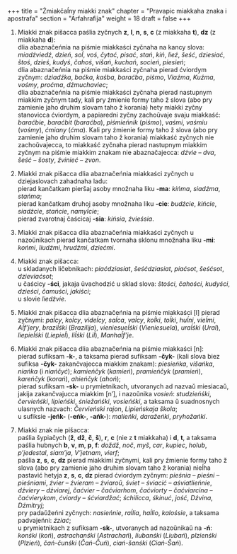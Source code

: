 +++
title = "Źmiakčaĺny miakki znak"
chapter = "Pravapic miakkaha znaka i apostrafa"
section = "Arfahrafija"
weight = 18
draft = false
+++

1. Miakki znak pišacca paślia zyčnych __z__, __l__, __n__, __s__, __c__ (z miakkaha __t__), __dz__ (z miakkaha __d__):
<br>dlia abaznačeńnia na piśmie miakkaści zyčnaha na kancy slova: _miadźviedź_, _dzień_, _soĺ_, _voś_, _čytać_, _pisać_, _stań_, _kiń_, _lieź_, _šeść_, _dziesiać_, _štoś_, _dzieś_, _kudyś_, _čahoś_, _višań_, _kuchań_, _socień_, _piesień_;
<br>dlia abaznačeńnia na piśmie miakkaści zyčnaha pierad ćviordym zyčnym: _dziadźka_, _baćka_, _kaśba_, _baraćba_, _piśmo_, _Viaźma_, _Kuźma_, _vośmy_, _proćma_, _dźmuchaviec_;
<br>dlia abaznačeńnia na piśmie miakkaści zyčnaha pierad nastupnym miakkim zyčnym tady, kali pry źmienie formy taho ž slova (abo pry zamienie jaho druhim slovam taho ž korania) hety miakki zyčny stanovicca ćviordym, a papiaredni zyčny zachoŭvaje svaju miakkaść: _baraćbie_, _baraćbit_ (_baraćba_), _piśmieńnik_ (_piśmo_), _vaśmi_, _vaśmiu_ (_vośmy_), _ćmiany_ (_ćma_). Kali pry źmienie formy taho ž slova (abo pry zamienie jaho druhim slovam taho ž korania) miakkaść zyčnych nie zachoŭvajecca, to miakkaść zyčnaha pierad nastupnym miakkim zyčnym na piśmie miakkim znakam nie abaznačajecca: _dźvie_ – _dva_, _šeść_ – _šosty_, _źvinieć_ – _zvon_.

2. Miakki znak pišacca dlia abaznačeńnia miakkaści zyčnych u dziejaslovach zahadnaha ladu:
<br>pierad kančatkam pieršaj asoby množnaha liku __-ma__: _kińma_, _siadźma_, _stańma_;
<br>pierad kančatkam druhoj asoby množnaha liku __-cie__: _budźcie_, _kińcie_, _siadźcie_, _stańcie_, _namyĺcie_;
<br>pierad zvarotnaj čaścicaj __-sia__: _kińsia_, _źvieśsia_.

3. Miakki znak pišacca dlia abaznačeńnia miakkaści zyčnych u nazoŭnikach pierad kančatkam tvornaha sklonu množnaha liku __-mi__: _końmi_, _liudźmi_, _hrudźmi_, _dziećmi_.

4. Miakki znak pišacca:
<br>u skladanych ličebnikach: _piaćdziasiat_, _šeśćdziasiat_, _piaćsot_, _šeśćsot_, _dzieviaćsot_;
<br>u čaścicy __-ści__, jakaja ŭvachodzić u sklad slova: _štości_, _čahości_, _kudyści_, _dzieści_, _čamuści_, _jakiści_;
<br>u slovie _liedźvie_.

5. Miakki znak pišacca dlia abaznačeńnia na piśmie miakkaści [l] pierad zyčnymi: _paĺcy_, _koĺcy_, _videĺcy_, _saĺca_, _vaĺcy_, _koĺki_, _toĺki_, _huĺni_, _vieĺmi_, _Aĺf’jery_, _braziĺśki_ (_Brazilija_), _vieniesueĺśki_ (_Vieniesuela_), _uraĺśki_ (_Ural_), _liepieĺśki_ (_Liepieĺ_), _liĺśki_ (_Liĺ_), _Manhaĺf’je_.

6. Miakki znak pišacca dlia abaznačeńnia na piśmie miakkaści [n]:
<br>pierad sufiksam __-k-__, a taksama pierad sufiksam __-čyk-__ (kali slova biez sufiksa __-čyk-__ zakančvajecca miakkim znakam): _piesieńka_, _višańka_, _niańka_ (i _niańčyć_); _kamieńčyk_ (_kamień_), _pramieńčyk_ (_pramień_), _kareńčyk_ (_korań_), _ahieńčyk_ (_ahoń_);
<br>pierad sufiksam __-sk-__ u prymietnikach, utvoranych ad nazvaŭ miesiacaŭ, jakija zakančvajucca miakkim [n’], i nazoŭnika _vosień_: _studzieńśki_, _červieńśki_, _lipieńśki_, _śniežańśki_, _vosieńśki_, a taksama ŭ suadnosnych ulasnych nazvach: _Červieński rajon_, _Lipieńskaja škola_;
<br>u sufiksie __-jeńk-__ (__-eńk-__, __-ańk-__): _malieńki_, _daražeńki_, _pryhožańki_.

7. Miakki znak nie pišacca:
<br>paślia šypiačych (__ž__, __dž__, __č__, __š__), __r__, __c__ (nie z __t__ miakkaha) i __d__, __t__, a taksama paślia hubnych __b__, __v__, __m__, __p__, __f__: _doždž_, _noč_, _myš_, _car_, _kupiec_, _holub_, _p’jedestal_, _siam’ja_, _V’jetnam_, _vierf_;
<br>paślia __z__, __s__, __c__, __dz__ pierad miakkimi zyčnymi, kali pry źmienie formy taho ž slova (abo pry zamienie jaho druhim slovam taho ž korania) nieĺha pastavić hetyja __z__, __s__, __c__, __dz__ pierad ćviordym zyčnym: _pieśnia_ – _pieśni_ – _pieśniami_, _źvier_ – _źvieram_ – _źviaroŭ_, _śviet_ – _śviacić_ – _aśviatlieńnie_, _dźviery_ – _dźviarej_, _čaćvier_ – _čaćviarhom_, _čaćviorty_ – _čaćviarcina_ – _čaćvierykom_, _ćviordy_ – _śćviardžać_; _śchilicca_, _śkinuć_, _jość_, _Dźvina_, _Dźmitryj_;
<br>pry padaŭžeńni zyčnych: _nasieńnie_, _raĺlia_, _haĺlio_, _kalośsie_, a taksama padvajeńni: _źziać_;
<br>u prymietnikach z sufiksam __-sk-__, utvoranych ad nazoŭnikaŭ na __-ń__: _konśki_ (_koń_), _astrachanśki_ (_Astrachań_), _liubanśki_ (_Liubań_), _plzienśki_ (_Plzień_), _čań-čunśki_ (_Čań-Čuń_), _ciań-šanśki_ (_Ciań-Šań_).